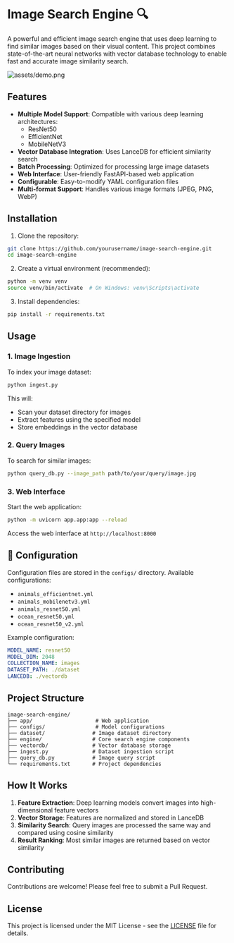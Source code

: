 # Image Search Engine 🔍

A powerful and efficient image search engine that uses deep learning to find similar images based on their visual content. This project combines state-of-the-art neural networks with vector database technology to enable fast and accurate image similarity search.

![assets/demo.png](assets/demo.png)

## Features

- **Multiple Model Support**: Compatible with various deep learning architectures:
  - ResNet50
  - EfficientNet
  - MobileNetV3
- **Vector Database Integration**: Uses LanceDB for efficient similarity search
- **Batch Processing**: Optimized for processing large image datasets
- **Web Interface**: User-friendly FastAPI-based web application
- **Configurable**: Easy-to-modify YAML configuration files
- **Multi-format Support**: Handles various image formats (JPEG, PNG, WebP)

## Installation

1. Clone the repository:

```bash
git clone https://github.com/yourusername/image-search-engine.git
cd image-search-engine
```

2. Create a virtual environment (recommended):

```bash
python -m venv venv
source venv/bin/activate  # On Windows: venv\Scripts\activate
```

3. Install dependencies:

```bash
pip install -r requirements.txt
```

## Usage

### 1. Image Ingestion

To index your image dataset:

```bash
python ingest.py
```

This will:

- Scan your dataset directory for images
- Extract features using the specified model
- Store embeddings in the vector database

### 2. Query Images

To search for similar images:

```bash
python query_db.py --image_path path/to/your/query/image.jpg
```

### 3. Web Interface

Start the web application:

```bash
python -m uvicorn app.app:app --reload
```

Access the web interface at `http://localhost:8000`

## 🔧 Configuration

Configuration files are stored in the `configs/` directory. Available configurations:

- `animals_efficientnet.yml`
- `animals_mobilenetv3.yml`
- `animals_resnet50.yml`
- `ocean_resnet50.yml`
- `ocean_resnet50_v2.yml`

Example configuration:

```yaml
MODEL_NAME: resnet50
MODEL_DIM: 2048
COLLECTION_NAME: images
DATASET_PATH: ./dataset
LANCEDB: ./vectordb
```

## Project Structure

```
image-search-engine/
├── app/                    # Web application
├── configs/                # Model configurations
├── dataset/               # Image dataset directory
├── engine/                # Core search engine components
├── vectordb/              # Vector database storage
├── ingest.py              # Dataset ingestion script
├── query_db.py            # Image query script
└── requirements.txt       # Project dependencies
```

## How It Works

1. **Feature Extraction**: Deep learning models convert images into high-dimensional feature vectors
2. **Vector Storage**: Features are normalized and stored in LanceDB
3. **Similarity Search**: Query images are processed the same way and compared using cosine similarity
4. **Result Ranking**: Most similar images are returned based on vector similarity

## Contributing

Contributions are welcome! Please feel free to submit a Pull Request.

## License

This project is licensed under the MIT License - see the [LICENSE](LICENSE) file for details.
